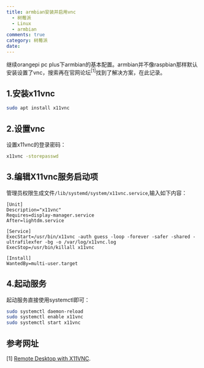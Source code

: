 ```yaml
---
title: armbian安装并启用vnc
  - 树莓派
  - Linux
  - armbian
comments: true
category: 树莓派
date: 
---
```


继续orangepi pc plus下armbian的基本配置。armbian并不像raspbian那样默认安装设置了vnc，搜索再在官网论坛<sup>[1]</sup>找到了解决方案，在此记录。

## 1.安装x11vnc

```bash
sudo apt install x11vnc
```

## 2.设置vnc

设置x11vnc的登录密码：

```bash
x11vnc -storepasswd
```

## 3.编辑X11vnc服务启动项

管理员权限生成文件`/lib/systemd/system/x11vnc.service`,输入如下内容：

```
[Unit]
Description="x11vnc"
Requires=display-manager.service
After=lightdm.service

[Service]
ExecStart=/usr/bin/x11vnc -auth guess -loop -forever -safer -shared -ultrafilexfer -bg -o /var/log/x11vnc.log
ExecStop=/usr/bin/killall x11vnc

[Install]
WantedBy=multi-user.target
```

## 4.起动服务

起动服务直接使用systemctl即可：

```bash
sudo systemctl daemon-reload
sudo systemctl enable x11vnc
sudo systemctl start x11vnc
```

## 参考网址

[1] <a href="https://forum.armbian.com/topic/10330-remote-desktop-with-x11vnc/" target="_blank">Remote Desktop with X11VNC</a>.
